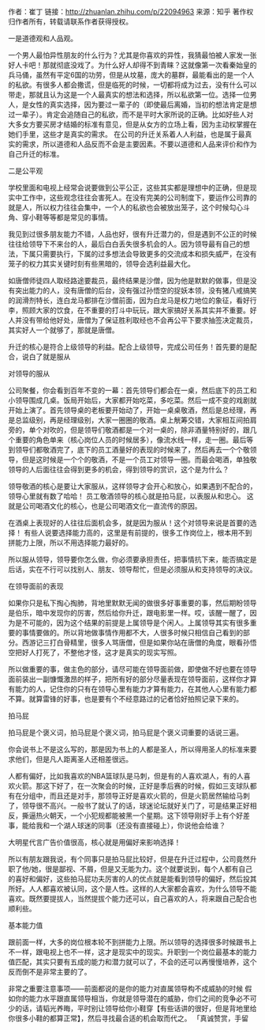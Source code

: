 作者：崔丁
链接：http://zhuanlan.zhihu.com/p/22094963
来源：知乎
著作权归作者所有，转载请联系作者获得授权。

一是道德观和人品观。


一个男人最怕异性朋友的什么行为？尤其是你喜欢的异性，我猜最怕被人家发一张好人卡吧！那就彻底没戏了。为什么好人却得不到青睐？这就像第一次看秦始皇的兵马俑，虽然有平定6国的功劳，但是从坟墓，庞大的墓群，最能看出的是一个人的私欲。有很多人都会撒谎，但是临死的时候，一切都将成为过去，没有什么可以带走，那就且认为这是一个人最真实的想法和选择，所以私欲第一位。选择一位男人，是女性的真实选择，因为要过一辈子的（即使最后离婚，当初的想法肯定是想过一辈子）。肯定会追随自己的私欲，而不是平时大家所说的正确。比如好些人对大多女方要买房才结婚的标准有意见，但是从女方的立场上看，因为主动权掌握在她们手里，这些才是真实的需求。
在公司的升迁关系着人人利益，也是属于最真实的需求，所以道德和人品反而不会是主要因素。不要以道德和人品来评价和作为自己升迁的标准。

二是公平观

学校里面和电视上经常会说要做到公平公正，这些其实都是理想中的正确，但是现实中工作中，这些观念往往会害死人。在没有完美的公司制度下，要运作公司靠的就是人，所以权力往往会集中，一个人的私欲也会被放出笼子，这个时候勾心斗角、穿小鞋等等都是常见的事情。

我见到过很多朋友能力不错，人品也好，很有升迁潜力的，但是遇到不公正的时候往往给领导下不来台的人，最后白白丢失很多机会的人。因为领导最有自己的想法，下属只需要执行，下属的过多想法会导致更多的交流成本和损失威严，在没有笼子的权力其实关键时刻有些黑暗的，领导会选利益最大化。

如唐僧师徒四人取经路途要裁员，最终结果是沙僧，因为他是默默的做事，但是没有突出能力的人，没有唐僧的后台，没有强过孙悟空的捉妖本领，没有猪八戒搞笑的润滑剂特长，连白龙马都排在沙僧前面，因为白龙马是权力地位的象征，看好行李，照顾大家的饮食，在不重要的打斗中玩玩，跟大家搞好关系其实并不重要。好人并没有带给他好处，唐僧为了保证胜利取经也不会再公平下要求抽签决定裁员，其实好人一个就够了，那就是唐僧。


升迁的核心是符合上级领导的利益。配合上级领导，完成公司任务！首先要的是配合，说白了就是服从


对领导的服从


公司聚餐，你会看到百年不变的一幕：首先领导们都会在一桌，然后底下的员工和小领导围成几桌。饭局开始后，大家都开始吃菜，多吃菜。然后一成不变的戏剧就开始上演了。首先领导桌的老板要开始动了，开始一桌桌敬酒，然后是总经理，再是总监级别，再是经理级别，大家一圈圈的敬酒。桌上觥筹交错，大家相互间拍肩旁的，单个对吹的，但是领导们敬酒都是一个对一桌的，除非酒量特别好的，跟几个重要的角色单来（核心岗位人员的时候居多），像流水线一样，走一圈。最后等到领导们都敬酒完了，底下的员工酒量好的表现的时候来了，然后再去一个个敬领导，但是这时候是一个个的敬酒，不是一个员工对领导一圈。而最会喝酒，单独敬领导的人后面往往会得到更多的机会，得到领导的赏识，这个是为什么？

领导敬酒的核心是要让大家服从，这样领导才会开心和放心，如果遇到不配合的，领导心里就有数了哈哈！
员工敬酒领导的核心就是拍马屁，以表服从和忠心。
这就是公司喝酒文化的核心，也是公司喝酒文化一直流传的原因。

在酒桌上表现好的人往往后面机会多，就是因为服从！这个对领导来说是首要的选择！
有些人说要选择能力高的，这里是有前提的，很多工作岗位上，根本用不到拼能力上限，所以不用选择能力最好的。

所以服从领导，领导要你怎么做，你必须要承担责任，把事情抗下来，能否搞定是后话，实在不行可以找别人、朋友、领导帮忙，但是必须服从和支持领导的决议。


在领导面前的表现

如果你只是私下掏心掏肺，背地里默默无闻的做很多好事重要的事，然后期盼领导是伯乐，暗中发现你的厉害，然后给你升迁，跟电影里一样。哎，该醒一醒了，因为是不可能的，因为这个结果的前提是上属领导是个闲人。上属领导其实有很多重要的事情要做的。所以背地做事情作用都不大，人很多时候只相信自己看到的部分。西游记三打白骨精里，很多人骂唐僧，但是如果你站在唐僧的角度，眼看孙悟空把好人打死了，不整他才怪，这才是真实的现实写照。

所以做重要的事，做主色的部分，请尽可能在领导面前做，即使做不好也要在领导面前装出一副慷慨激昂的样子，把所有好的部分尽量表现在领导面前，这样你才算有能力的人，记住你的只有在领导心里有能力才算有能力，在其他人心里有能力都不算。就算雷锋的好事，也是要有个不经意路过的记者恰好拍照记录下来的。


拍马屁


拍马屁是个褒义词，拍马屁是个褒义词，拍马屁是个褒义词重要的话说三遍。


你会说书上不是这么写的，那是因为书上的人都是圣人，所以得用圣人的标准来要求他们，但是凡人距离圣人还相差很远。

人都有偏好，比如我喜欢的NBA篮球队是马刺，但是有的人喜欢湖人，有的人喜欢火箭。那这下好了，在一次聚会的时候，正好是季后赛的时候，假如三支球队都有在分组中，而且还是对手，那领导正好是喜欢火箭的，但是火箭居然输给马刺了，领导很不高兴。一般书了就认了的话，球迷论坛就好关门了，可是结果正好相反，撕逼热火朝天，一个小犯规都能被黑一个星期。这下领导刚好手上有个好差事，能给我和一个湖人球迷的同事（还没有直接碰上），你说他会给谁？

大明星代言广告价值很高，核心就是用偏好来影响选择！

所以有朋友跟我说，有个同事只是拍马屁比较好，但是在升迁过程中，公司竟然升职了他/她，很是鄙视、不屑，但是又无能为力。这个就要说到，每个人都有自己的喜好和偏好，这些拍马屁功夫厉害的人的优点就是能看到领导的偏好，然后投其所好。人人都喜欢被认同，这个是人性。这样的人大家都会喜欢，为什么领导不能喜欢。既然要提拔人，当然提拔个能力还可以，自己喜欢的人，将来跟自己配合也顺利些。


基本能力值

跟前面一样，大多的岗位根本轮不到拼能力上限。所以领导的选择很多时候跟书上不一样，跟电视上也不一样，这才是现实中的现实。升职到一个岗位最基本的能力值匹配，其实只要有五成的能力和潜力就可以了，不会的还可以再慢慢培养，这个反而倒不是非常主要的了。


非常之重要注意事项——前面都说的是你的能力对直属领导构不成威胁的时候
假如你的能力水平跟直属领导相当，你就是领导潜在的威胁，你们之间的竞争必不可少的话，请韬光养晦，平时别让领导给你小鞋穿【有些话讲的很好，但是背地里给你很多小鞋的都算正常】，然后寻找最合适的机会取而代之。
「真诚赞赏，手留